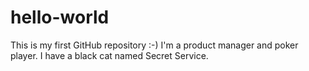 # hello-world
This is my first GitHub repository :-) 
I'm a product manager and poker player. 
I have a black cat named Secret Service.
